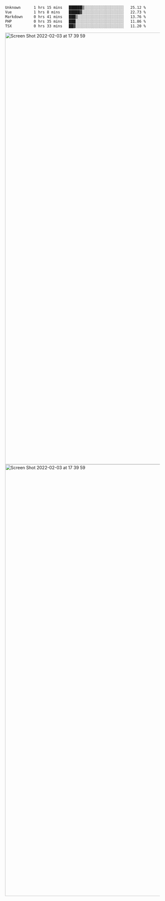 <!--START_SECTION:waka-->

```txt
Unknown      1 hrs 15 mins   ██████▒░░░░░░░░░░░░░░░░░░   25.12 %
Vue          1 hrs 8 mins    █████▓░░░░░░░░░░░░░░░░░░░   22.73 %
Markdown     0 hrs 41 mins   ███▒░░░░░░░░░░░░░░░░░░░░░   13.76 %
PHP          0 hrs 35 mins   ███░░░░░░░░░░░░░░░░░░░░░░   11.86 %
TSX          0 hrs 33 mins   ██▓░░░░░░░░░░░░░░░░░░░░░░   11.20 %
```

<!--END_SECTION:waka-->

<img width="1400" alt="Screen Shot 2022-02-03 at 17 39 59" src="https://user-images.githubusercontent.com/45716542/152387304-f2b60485-53a6-4f4b-a818-5cefb1b0c0ae.png">
<img width="1400" alt="Screen Shot 2022-02-03 at 17 39 59" src="https://user-images.githubusercontent.com/45716542/152387273-ea5cdf21-2a45-44da-8bef-00c1763b1d42.png">
